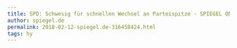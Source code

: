 ```yaml
---
title: SPD: Schwesig für schnellen Wechsel an Parteispitze - SPIEGEL ONLINE - Politik
author: spiegel.de
permalink: 2018-02-12-spiegel.de-316458424.html
tags: hy
---
```


